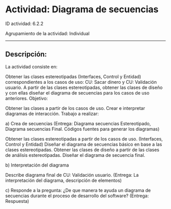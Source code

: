 # Actividad: Diagrama de secuencias
ID actividad: 6.2.2

Agrupamiento de la actividad: Individual

---

## Descripción:
La actividad consiste en:

Obtener las clases estereotipadas (Interfaces, Control y Entidad) correspondientes a los casos de uso: CU: Sacar dinero y CU: Validación usuario.
A partir de las clases estereotipadas, obtener las clases de diseño y con ellas diseñar el diagrama de secuencias para los casos de uso anteriores. 
Objetivo:

Obtener las clases a partir de los casos de uso. 
Crear  e interpretar diagramas de interacción.
Trabajo a realizar:

a) Crea de secuencias (Entrega: Diagrama secuencias Estereotipado, Diagrama secuencias Final. Códigos fuentes para generar los diagramas)

Obtener las clases estereotipadas a partir de los casos de uso. (Interfaces, Control y Entidad)
Diseñar el diagrama de secuencias básico en base a las clases estereotipadas.
Obtener las clases de diseño a partir de las clases de análisis estereotipadas.
Diseñar el diagrama de secuencia final.

b) Interpretación del diagrama

Describe diagrama final de CU: Validación usuario. (Entrega: La interpretación del diagrama, descripción de elementos)

c) Responde a la pregunta: ¿De que manera te ayuda un diagrama de secuencias durante el proceso de desarrollo del software? (Entrega: Respuesta)

